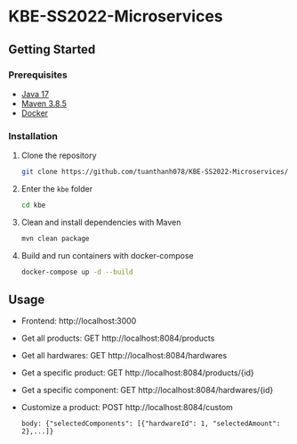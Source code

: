 # KBE-SS2022-Microservices

## Getting Started

### Prerequisites

* [Java 17](https://www.oracle.com/java/technologies/javase/jdk17-archive-downloads.html)
* [Maven 3.8.5](https://maven.apache.org/download.cgi)
* [Docker](https://www.docker.com/get-started/)

### Installation

1. Clone the repository
   ```sh
   git clone https://github.com/tuanthanh078/KBE-SS2022-Microservices/
   ```
2. Enter the `kbe` folder
   ```sh
   cd kbe
   ```
3. Clean and install dependencies with Maven
   ```sh
   mvn clean package
   ```
4. Build and run containers with docker-compose
   ```sh
   docker-compose up -d --build
   ```
   
## Usage

* Frontend: http://localhost:3000
* Get all products: GET http://localhost:8084/products
* Get all hardwares: GET http://localhost:8084/hardwares
* Get a specific product: GET http://localhost:8084/products/{id}
* Get a specific component: GET http://localhost:8084/hardwares/{id}
* Customize a product: POST http://localhost:8084/custom 
    
    `body: {"selectedComponents": [{"hardwareId": 1, "selectedAmount": 2},...]}`
